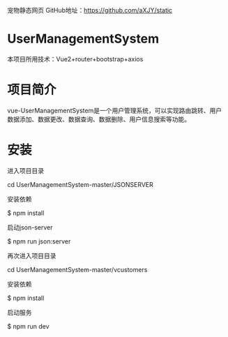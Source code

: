 宠物静态网页
GitHub地址：https://github.com/aXJY/static

# UserManagementSystem
 
本项目所用技术：Vue2+router+bootstrap+axios

# 项目简介
vue-UserManagementSystem是一个用户管理系统，可以实现路由跳转、用户数据添加、数据更改、数据查询、数据删除、用户信息搜索等功能。


# 安装

进入项目目录

cd UserManagementSystem-master/JSONSERVER

安装依赖

$ npm install

启动json-server

$ npm run json:server


再次进入项目目录

cd UserManagementSystem-master/vcustomers

安装依赖

$ npm install

启动服务

$ npm run dev
